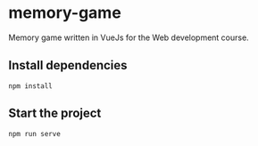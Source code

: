 # memory-game

Memory game written in VueJs for the Web development course.

## Install dependencies

```
npm install
```

## Start the project

```
npm run serve
```
